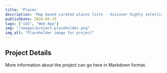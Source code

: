 ```yaml
---
title: 'Places'
description: 'Map based curated places lists - discover highly selective curators in your city and their recommendations'
publishDate: 2024-05-15
tags: ["iOS", "Web App"]
img: "/images/project-placeholder.png"
img_alt: "Placeholder image for project"
---
```


## Project Details

More information about the project can go here in Markdown format. 